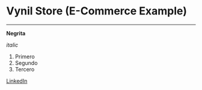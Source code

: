 # Vynil Store (E-Commerce Example)

---

**Negrita**

_italic_

1. Primero
2. Segundo
3. Tercero

[LinkedIn](https://www.linkedin.com/mleottameier)